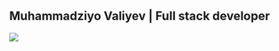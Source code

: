##  Muhammadziyo Valiyev | Full stack developer
![](https://readme-typing-svg.herokuapp.com?font=Montserrat&color=coral&lines=I'm+a+Frontend+Developer;I'm+a+React+JS+Developer;I'm+a+NODE+JS+Developer;I'm+a+EXPRESS+JS+Developer)

